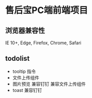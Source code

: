 # 售后宝PC端前端项目

## 浏览器兼容性
  IE 10+, Edge, Firefox, Chrome, Safari

## todolist
 * tooltip 指令
 * 文件上传组件
 * 图片预览 兼容钉钉 兼容文件上传组件
 * toast 兼容钉钉
